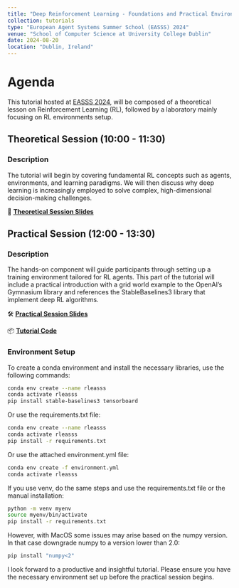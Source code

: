 ```yaml
---
title: "Deep Reinforcement Learning - Foundations and Practical Environment Setup for Real-World Applications"
collection: tutorials
type: "European Agent Systems Summer School (EASSS) 2024"
venue: "School of Computer Science at University College Dublin"
date: 2024-08-20
location: "Dublin, Ireland"
---
```


# Agenda

This tutorial hosted at [EASSS 2024](https://euramas.github.io/easss2024/), will be composed of a theoretical lesson on Reinforcement Learning (RL), followed by a laboratory mainly focusing on RL environments setup.

## Theoretical Session (10:00 - 11:30)

### Description
The tutorial will begin by covering fundamental RL concepts such as agents, environments, and learning paradigms. We will then discuss why deep learning is increasingly employed to solve complex, high-dimensional decision-making challenges.

📑 **[Theoretical Session Slides](../files/EASSS_2024_Theory.pdf)**

## Practical Session (12:00 - 13:30)

### Description
The hands-on component will guide participants through setting up a training environment tailored for RL agents. This part of the tutorial will include a practical introduction with a grid world example to the OpenAI’s Gymnasium library and references the StableBaselines3 library that implement deep RL algorithms.

🛠️ **[Practical Session Slides](../files/EASSS_2024_Practical.pdf)**

📦 **[Tutorial Code](../files/easss-RL-tutorial-main.zip)**

### Environment Setup
To create a conda environment and install the necessary libraries, use the following commands:

```bash
conda env create --name rleasss
conda activate rleasss
pip install stable-baselines3 tensorboard
```

Or use the requirements.txt file:

```bash
conda env create --name rleasss
conda activate rleasss
pip install -r requirements.txt
```

Or use the attached environment.yml file:

```bash
conda env create -f environment.yml
conda activate rleasss
```

If you use venv, do the same steps and use the requirements.txt file or the manual installation:
```bash
python -m venv myenv
source myenv/bin/activate
pip install -r requirements.txt
```

However, with MacOS some issues may arise based on the numpy version. In that case downgrade numpy to a version lower than 2.0:
```bash
pip install "numpy<2"
```

I look forward to a productive and insightful tutorial. Please ensure you have the necessary environment set up before the practical session begins.

